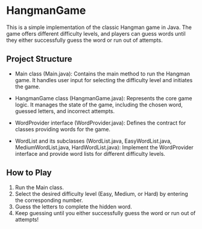 # HangmanGame
This is a simple implementation of the classic Hangman game in Java. The game offers different difficulty levels, and players can guess words until they either successfully guess the word or run out of attempts.

## Project Structure
- Main class (Main.java): Contains the main method to run the Hangman game. It handles user input for selecting the difficulty level and initiates the game.

- HangmanGame class (HangmanGame.java): Represents the core game logic. It manages the state of the game, including the chosen word, guessed letters, and incorrect attempts.

- WordProvider interface (WordProvider.java): Defines the contract for classes providing words for the game.

- WordList and its subclasses (WordList.java, EasyWordList.java, MediumWordList.java, HardWordList.java): Implement the WordProvider interface and provide word lists for different difficulty levels.

## How to Play
1. Run the Main class.
2. Select the desired difficulty level (Easy, Medium, or Hard) by entering the corresponding number.
3. Guess the letters to complete the hidden word.
4. Keep guessing until you either successfully guess the word or run out of attempts!
